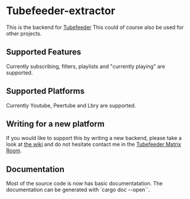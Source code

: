 # Tubefeeder-extractor

This is the backend for [Tubefeeder](https://github.com/Tubefeeder/Tubefeeder)
This could of course also be used for other projects.

## Supported Features

Currently subscribing, filters, playlists and "currently playing" are supported.

## Supported Platforms

Currently Youtube, Peertube and Lbry are supported.

## Writing for a new platform

If you would like to support this by writing a new backend, please take a look at [the wiki](https://www.tubefeeder.de/wiki/create-platform.html) and do not hesitate contact me in the [Tubefeeder Matrix Room](https://matrix.to/#/%23tubefeeder:matrix.org?via=matrix.org).

## Documentation

Most of the source code is now has basic documentatation.
The documentation can be generated with `cargo doc --open``.
